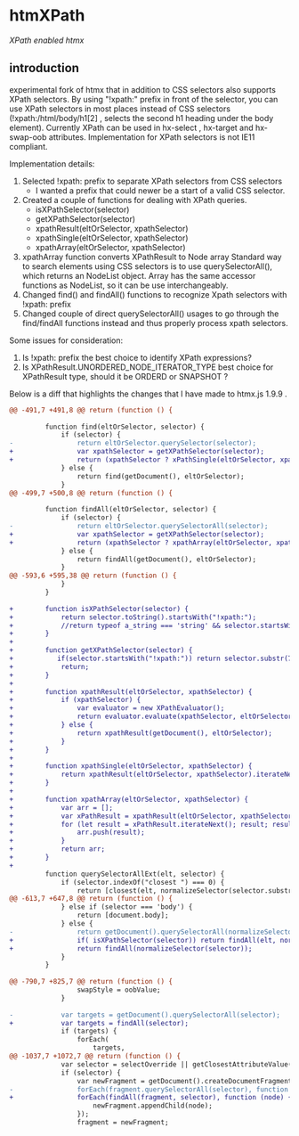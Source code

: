 # htmXPath

*XPath enabled htmx*

## introduction

experimental fork of htmx that in addition to CSS selectors also supports XPath selectors. By using "!xpath:" prefix in
front of the selector, you can use XPath selectors in most places instead of CSS selectors (!xpath:/html/body/h1[2] , selects the
second h1 heading under the body element). Currently XPath can be used in hx-select , hx-target and hx-swap-oob attributes.
Implementation for XPath selectors is not IE11 compliant.

Implementation details:

1. Selected !xpath: prefix to separate XPath selectors from CSS selectors
    - I wanted a prefix that could newer be a start of a valid CSS selector. 
3. Created a couple of functions for dealing with XPath queries.
    - isXPathSelector(selector)
    - getXPathSelector(selector)
    - xpathResult(eltOrSelector, xpathSelector)
    - xpathSingle(eltOrSelector, xpathSelector)
    - xpathArray(eltOrSelector, xpathSelector)
5.  xpathArray function converts XPathResult to Node array
Standard way to search elements using CSS selectors is to use querySelectorAll(), which returns an NodeList object. Array has the same accessor functions as NodeList, so it can be use interchangeably. 
6. Changed find() and findAll() functions to recognize Xpath selectors with !xpath: prefix
7. Changed couple of direct querySelectorAll() usages to go through the find/findAll functions instead and thus properly process xpath selectors.

Some issues for consideration:
1. Is !xpath: prefix the best choice to identify XPath expressions?
2. Is XPathResult.UNORDERED_NODE_ITERATOR_TYPE best choice for XPathResult type, should it be ORDERD or SNAPSHOT ?

Below is a diff that highlights the changes that I have made to htmx.js 1.9.9 .
```patch
@@ -491,7 +491,8 @@ return (function () {
 
         function find(eltOrSelector, selector) {
             if (selector) {
-                return eltOrSelector.querySelector(selector);
+                var xpathSelector = getXPathSelector(selector);
+                return (xpathSelector ? xPathSingle(eltOrSelector, xpathSelector) : eltOrSelector.querySelector(selector));
             } else {
                 return find(getDocument(), eltOrSelector);
             }
@@ -499,7 +500,8 @@ return (function () {
 
         function findAll(eltOrSelector, selector) {
             if (selector) {
-                return eltOrSelector.querySelectorAll(selector);
+                var xpathSelector = getXPathSelector(selector);
+                return (xpathSelector ? xpathArray(eltOrSelector, xpathSelector) : eltOrSelector.querySelectorAll(selector));
             } else {
                 return findAll(getDocument(), eltOrSelector);
             }
@@ -593,6 +595,38 @@ return (function () {
             }
         }
 
+        function isXPathSelector(selector) {
+            return selector.toString().startsWith("!xpath:");
+            //return typeof a_string === 'string' && selector.startsWith("!xpath:");
+        }
+
+        function getXPathSelector(selector) {
+			if(selector.startsWith("!xpath:")) return selector.substr(7);
+            return;
+        }
+
+        function xpathResult(eltOrSelector, xpathSelector) {
+            if (xpathSelector) {
+                var evaluator = new XPathEvaluator();
+                return evaluator.evaluate(xpathSelector, eltOrSelector, null,  XPathResult.UNORDERED_NODE_ITERATOR_TYPE, null);
+            } else {
+                return xpathResult(getDocument(), eltOrSelector);
+            }
+        }
+
+        function xpathSingle(eltOrSelector, xpathSelector) {
+            return xpathResult(eltOrSelector, xpathSelector).iterateNext();
+        }
+
+        function xpathArray(eltOrSelector, xpathSelector) {
+            var arr = [];
+            var xPathResult = xpathResult(eltOrSelector, xpathSelector);
+            for (let result = xPathResult.iterateNext(); result; result = xPathResult.iterateNext()) {
+                arr.push(result);
+            }
+            return arr;
+        }
+
         function querySelectorAllExt(elt, selector) {
             if (selector.indexOf("closest ") === 0) {
                 return [closest(elt, normalizeSelector(selector.substr(8)))];
@@ -613,7 +647,8 @@ return (function () {
             } else if (selector === 'body') {
                 return [document.body];
             } else {
-                return getDocument().querySelectorAll(normalizeSelector(selector));
+                if( isXPathSelector(selector)) return findAll(elt, normalizeSelector(selector));
+                return findAll(normalizeSelector(selector));
             }
         }
 
@@ -790,7 +825,7 @@ return (function () {
                 swapStyle = oobValue;
             }
 
-            var targets = getDocument().querySelectorAll(selector);
+            var targets = findAll(selector);
             if (targets) {
                 forEach(
                     targets,
@@ -1037,7 +1072,7 @@ return (function () {
             var selector = selectOverride || getClosestAttributeValue(elt, "hx-select");
             if (selector) {
                 var newFragment = getDocument().createDocumentFragment();
-                forEach(fragment.querySelectorAll(selector), function (node) {
+                forEach(findAll(fragment, selector), function (node) {
                     newFragment.appendChild(node);
                 });
                 fragment = newFragment;
```

